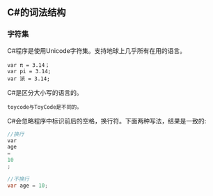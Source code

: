 ## C#的词法结构

### 字符集

C#程序是使用Unicode字符集。支持地球上几乎所有在用的语言。

```
var π = 3.14；
var pi = 3.14;
var 派 = 3.14;
```

C#是区分大小写的语言的。

`toycode与ToyCode是不同的。`

C#会忽略程序中标识前后的空格，换行符。下面两种写法，结果是一致的:

```csharp
//换行
var 
age 
=
10
;

//不换行
var age = 10;

```
